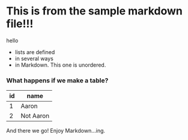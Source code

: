 # This is from the sample markdown file!!!

hello

- lists are defined
- in several ways
- in Markdown.  This one is unordered.

### What happens if we make a table?

| id | name      |
|--- |---        |
| 1  | Aaron     |
| 2  | Not Aaron |

And there we go!  Enjoy Markdown...ing.